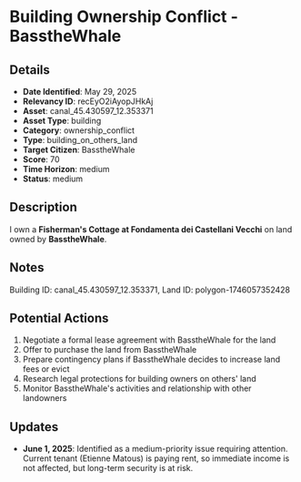 # Building Ownership Conflict - BasstheWhale

## Details
- **Date Identified**: May 29, 2025
- **Relevancy ID**: recEyO2iAyopJHkAj
- **Asset**: canal_45.430597_12.353371
- **Asset Type**: building
- **Category**: ownership_conflict
- **Type**: building_on_others_land
- **Target Citizen**: BasstheWhale
- **Score**: 70
- **Time Horizon**: medium
- **Status**: medium

## Description
I own a **Fisherman's Cottage at Fondamenta dei Castellani Vecchi** on land owned by **BasstheWhale**.

## Notes
Building ID: canal_45.430597_12.353371, Land ID: polygon-1746057352428

## Potential Actions
1. Negotiate a formal lease agreement with BasstheWhale for the land
2. Offer to purchase the land from BasstheWhale
3. Prepare contingency plans if BasstheWhale decides to increase land fees or evict
4. Research legal protections for building owners on others' land
5. Monitor BasstheWhale's activities and relationship with other landowners

## Updates
- **June 1, 2025**: Identified as a medium-priority issue requiring attention. Current tenant (Etienne Matous) is paying rent, so immediate income is not affected, but long-term security is at risk.
